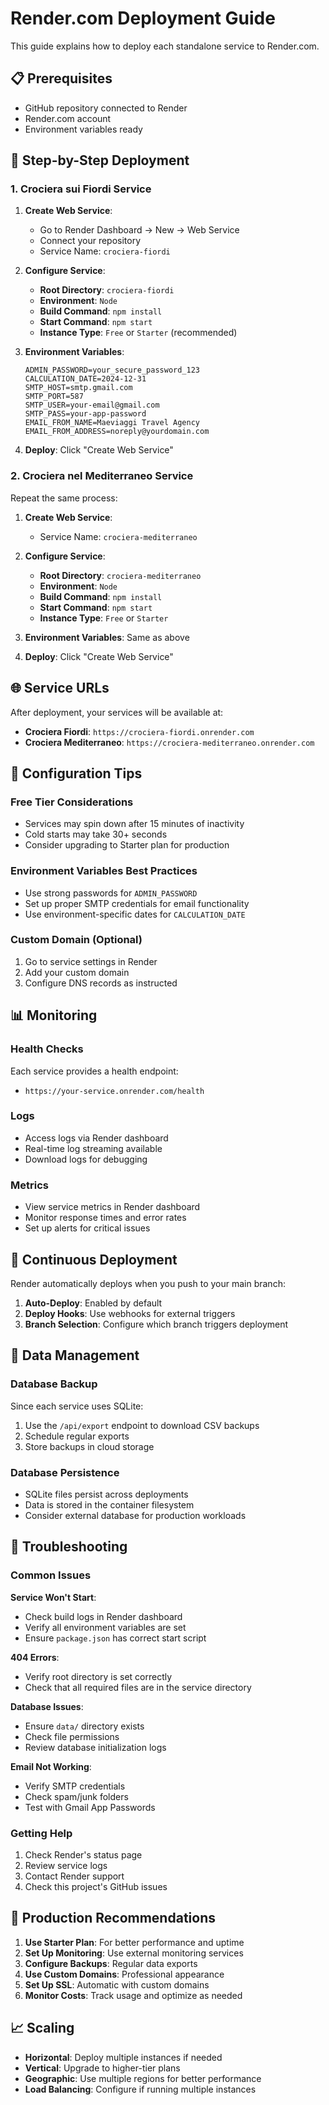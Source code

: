 # Render.com Deployment Guide

This guide explains how to deploy each standalone service to Render.com.

## 📋 Prerequisites

- GitHub repository connected to Render
- Render.com account
- Environment variables ready

## 🚀 Step-by-Step Deployment

### 1. Crociera sui Fiordi Service

1. **Create Web Service**:
   - Go to Render Dashboard → New → Web Service
   - Connect your repository
   - Service Name: `crociera-fiordi`

2. **Configure Service**:
   - **Root Directory**: `crociera-fiordi`
   - **Environment**: `Node`
   - **Build Command**: `npm install`
   - **Start Command**: `npm start`
   - **Instance Type**: `Free` or `Starter` (recommended)

3. **Environment Variables**:
   ```env
   ADMIN_PASSWORD=your_secure_password_123
   CALCULATION_DATE=2024-12-31
   SMTP_HOST=smtp.gmail.com
   SMTP_PORT=587
   SMTP_USER=your-email@gmail.com
   SMTP_PASS=your-app-password
   EMAIL_FROM_NAME=Maeviaggi Travel Agency
   EMAIL_FROM_ADDRESS=noreply@yourdomain.com
   ```

4. **Deploy**: Click "Create Web Service"

### 2. Crociera nel Mediterraneo Service

Repeat the same process:

1. **Create Web Service**:
   - Service Name: `crociera-mediterraneo`

2. **Configure Service**:
   - **Root Directory**: `crociera-mediterraneo`
   - **Environment**: `Node`
   - **Build Command**: `npm install`
   - **Start Command**: `npm start`
   - **Instance Type**: `Free` or `Starter`

3. **Environment Variables**: Same as above

4. **Deploy**: Click "Create Web Service"

## 🌐 Service URLs

After deployment, your services will be available at:
- **Crociera Fiordi**: `https://crociera-fiordi.onrender.com`
- **Crociera Mediterraneo**: `https://crociera-mediterraneo.onrender.com`

## 🔧 Configuration Tips

### Free Tier Considerations
- Services may spin down after 15 minutes of inactivity
- Cold starts may take 30+ seconds
- Consider upgrading to Starter plan for production

### Environment Variables Best Practices
- Use strong passwords for `ADMIN_PASSWORD`
- Set up proper SMTP credentials for email functionality
- Use environment-specific dates for `CALCULATION_DATE`

### Custom Domain (Optional)
1. Go to service settings in Render
2. Add your custom domain
3. Configure DNS records as instructed

## 📊 Monitoring

### Health Checks
Each service provides a health endpoint:
- `https://your-service.onrender.com/health`

### Logs
- Access logs via Render dashboard
- Real-time log streaming available
- Download logs for debugging

### Metrics
- View service metrics in Render dashboard
- Monitor response times and error rates
- Set up alerts for critical issues

## 🔄 Continuous Deployment

Render automatically deploys when you push to your main branch:

1. **Auto-Deploy**: Enabled by default
2. **Deploy Hooks**: Use webhooks for external triggers
3. **Branch Selection**: Configure which branch triggers deployment

## 💾 Data Management

### Database Backup
Since each service uses SQLite:
1. Use the `/api/export` endpoint to download CSV backups
2. Schedule regular exports
3. Store backups in cloud storage

### Database Persistence
- SQLite files persist across deployments
- Data is stored in the container filesystem
- Consider external database for production workloads

## 🚨 Troubleshooting

### Common Issues

**Service Won't Start**:
- Check build logs in Render dashboard
- Verify all environment variables are set
- Ensure `package.json` has correct start script

**404 Errors**:
- Verify root directory is set correctly
- Check that all required files are in the service directory

**Database Issues**:
- Ensure `data/` directory exists
- Check file permissions
- Review database initialization logs

**Email Not Working**:
- Verify SMTP credentials
- Check spam/junk folders
- Test with Gmail App Passwords

### Getting Help
1. Check Render's status page
2. Review service logs
3. Contact Render support
4. Check this project's GitHub issues

## 🎯 Production Recommendations

1. **Use Starter Plan**: For better performance and uptime
2. **Set Up Monitoring**: Use external monitoring services
3. **Configure Backups**: Regular data exports
4. **Use Custom Domains**: Professional appearance
5. **Set Up SSL**: Automatic with custom domains
6. **Monitor Costs**: Track usage and optimize as needed

## 📈 Scaling

- **Horizontal**: Deploy multiple instances if needed
- **Vertical**: Upgrade to higher-tier plans
- **Geographic**: Use multiple regions for better performance
- **Load Balancing**: Configure if running multiple instances
